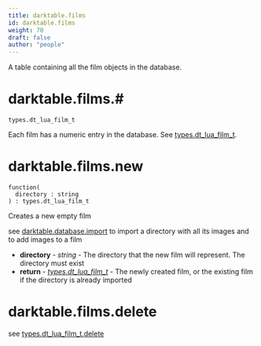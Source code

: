 ```yaml
---
title: darktable.films
id: darktable.films
weight: 70
draft: false
author: "people"
---
```


A table containing all the film objects in the database.

# darktable.films.#

`types.dt_lua_film_t`

Each film has a numeric entry in the database.  See [types.dt_lua_film_t](../../types/dt_lua_film_t).

# darktable.films.new

```
function(
  directory : string
) : types.dt_lua_film_t
```

Creates a new empty film

see [darktable.database.import](../darktable/database#import) to import a directory with all its images and to add images
to a film

* **directory** - _string_ - The directory that the new film will represent. The directory must exist
* **return** - _[types.dt_lua_film_t](../../types/dt_lua_film_t)_ - The newly created film, or the existing film if the directory is already imported

# darktable.films.delete

see [types.dt_lua_film_t.delete](../../types/dt_lua_film_t.delete)

